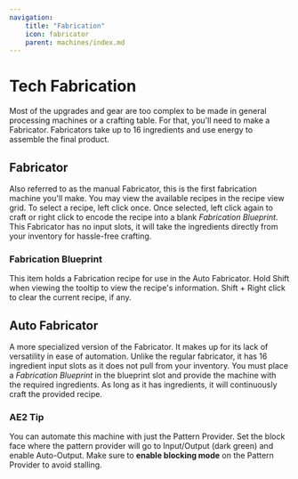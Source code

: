 ```yaml
---
navigation:
    title: "Fabrication"
    icon: fabricator
    parent: machines/index.md
---
```


# Tech Fabrication

Most of the upgrades and gear are too complex to be made in general processing machines or a crafting table.
For that, you'll need to make a Fabricator. Fabricators take up to 16 ingredients and use energy to assemble the final
product.

## Fabricator
<BlockImage id="fabricator" scale="2" />

Also referred to as the manual Fabricator, this is the first fabrication machine you'll make. You may view the available
recipes in the recipe view grid. To select a recipe, left click once. Once selected, left click again to craft or right
click to encode the recipe into a blank *Fabrication Blueprint*. This Fabricator has no input slots, it will take the
ingredients directly from your inventory for hassle-free crafting.

### Fabrication Blueprint
<ItemGrid><ItemIcon id="fabrication_blueprint" /></ItemGrid>
This item holds a Fabrication recipe for use in the Auto Fabricator. Hold Shift when viewing the tooltip to view the
recipe's information. Shift + Right click to clear the current recipe, if any.

## Auto Fabricator
<BlockImage id="auto_fabricator" scale="2" />

A more specialized version of the Fabricator. It makes up for its lack of versatility in ease of automation. Unlike the
regular fabricator, it has 16 ingredient input slots as it does not pull from your inventory. You must place a
*Fabrication Blueprint* in the blueprint slot and provide the machine with the required ingredients. As long as it has
ingredients, it will continuously craft the provided recipe.

### AE2 Tip

You can automate this machine with just the Pattern Provider. Set the block face where the pattern provider will go
to Input/Output (dark green) and enable Auto-Output. Make sure to **enable blocking mode** on the Pattern Provider to avoid stalling.